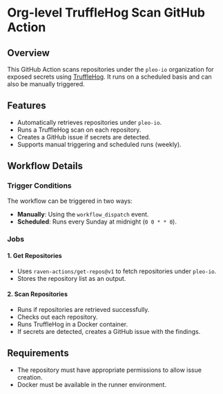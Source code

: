 # Org-level TruffleHog Scan GitHub Action

## Overview
This GitHub Action scans repositories under the `pleo-io` organization for exposed secrets using [TruffleHog](https://github.com/trufflesecurity/trufflehog). It runs on a scheduled basis and can also be manually triggered.

## Features
- Automatically retrieves repositories under `pleo-io`.
- Runs a TruffleHog scan on each repository.
- Creates a GitHub issue if secrets are detected.
- Supports manual triggering and scheduled runs (weekly).

## Workflow Details

### Trigger Conditions
The workflow can be triggered in two ways:
- **Manually**: Using the `workflow_dispatch` event.
- **Scheduled**: Runs every Sunday at midnight (`0 0 * * 0`).

### Jobs
#### 1. Get Repositories
- Uses `raven-actions/get-repos@v1` to fetch repositories under `pleo-io`.
- Stores the repository list as an output.

#### 2. Scan Repositories
- Runs if repositories are retrieved successfully.
- Checks out each repository.
- Runs TruffleHog in a Docker container.
- If secrets are detected, creates a GitHub issue with the findings.

## Requirements
- The repository must have appropriate permissions to allow issue creation.
- Docker must be available in the runner environment.

